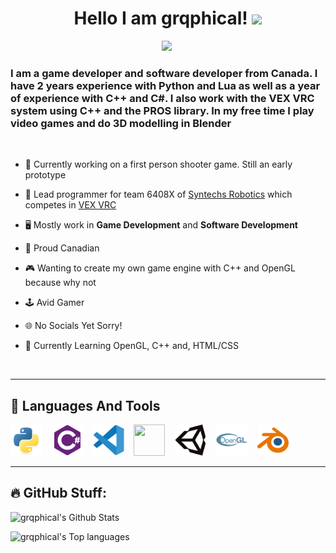 <h1 align="center">Hello I am grqphical! <img src="https://raw.githubusercontent.com/MartinHeinz/MartinHeinz/master/wave.gif" width="30px"></h1>
<div id="badges" align="center">
<img src="https://img.shields.io/github/followers/grqphical07?color=dark&label=Follow"/>
<img src="https://komarev.com/ghpvc/?username=grqphical07&color=blue" alt=""/>
</div>


### I am a game developer and software developer from Canada. I have 2 years experience with Python and Lua as well as a year of experience with C++ and C#. I also work with the VEX VRC system using C++ and the PROS library. In my free time I play video games and do 3D modelling in Blender
<br>

- 📝 Currently working on a first person shooter game. Still an early prototype
  
- 🤖 Lead programmer for team 6408X of [Syntechs Robotics](https://www.syntechsrobotics.ca) which competes in [VEX VRC](https://www.vexrobotics.com/v5/competition/vrc-current-game)
  
- 🖥️ Mostly work in **Game Development** and **Software Development**
  
- 🍁 Proud Canadian
  
- 🎮 Wanting to create my own game engine with C++ and OpenGL because why not

- 🕹️ Avid Gamer

- 🌐 No Socials Yet Sorry!

- 📖 Currently Learning OpenGL, C++ and, HTML/CSS
<br>

---
## 🔧 Languages And Tools
[<img src="https://raw.githubusercontent.com/devicons/devicon/master/icons/python/python-original.svg" width="50" height="50">](https://www.python.org/)&nbsp;&nbsp;&nbsp;
[<img src="https://raw.githubusercontent.com/devicons/devicon/master/icons/csharp/csharp-plain.svg" width="50" height="50">](https://dotnet.microsoft.com/en-us/)&nbsp;&nbsp;&nbsp;
[<img src="https://raw.githubusercontent.com/devicons/devicon/master/icons/vscode/vscode-original.svg" width="50" height="50">](https://code.visualstudio.com/)&nbsp;&nbsp;&nbsp;
[<img src="https://avatars.githubusercontent.com/u/14814081?s=200&v=4" width="50" height="50">](https://pros.cs.purdue.edu/)&nbsp;&nbsp;&nbsp;
[<img src="https://raw.githubusercontent.com/devicons/devicon/master/icons/unity/unity-original.svg" width="50" height="50">](https://unity.com)&nbsp;&nbsp;&nbsp;
[<img src="https://raw.githubusercontent.com/devicons/devicon/master/icons/opengl/opengl-plain.svg" width="50" height="50">](https://www.opengl.org/)&nbsp;&nbsp;&nbsp;
[<img src="https://raw.githubusercontent.com/devicons/devicon/master/icons/blender/blender-original.svg" width="50" height="50">](https://www.blender.org)&nbsp;&nbsp;&nbsp;

---
## 🔥 GitHub Stuff:
![grqphical's Github Stats](https://github-readme-stats.vercel.app/api?username=grqphical07&theme=dark)

![grqphical's Top languages](https://github-readme-stats.vercel.app/api/top-langs/?username=grqphical07&theme=dark)
